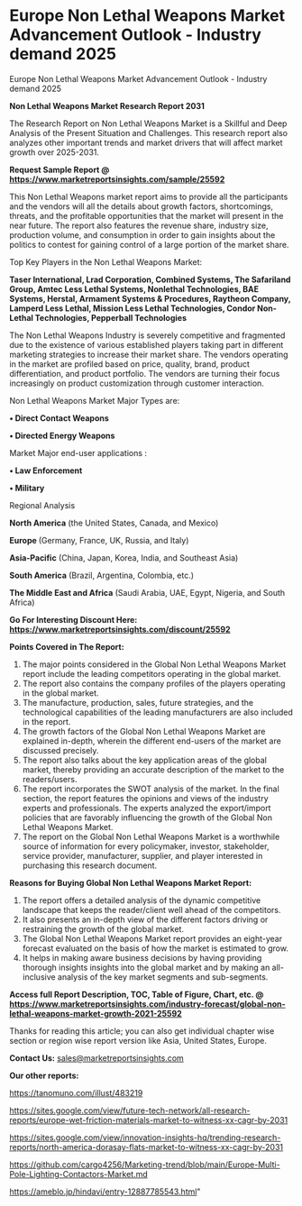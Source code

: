 # Europe Non Lethal Weapons Market Advancement Outlook - Industry demand 2025
Europe Non Lethal Weapons Market Advancement Outlook - Industry demand 2025

<strong>Non Lethal Weapons Market Research Report 2031</strong>

The Research Report on Non Lethal Weapons Market is a Skillful and Deep Analysis of the Present Situation and Challenges. This research report also analyzes other important trends and market drivers that will affect market growth over 2025-2031.

<strong>Request Sample Report @ <a href=https://www.marketreportsinsights.com/sample/25592>https://www.marketreportsinsights.com/sample/25592</a></strong>

This Non Lethal Weapons market report aims to provide all the participants and the vendors will all the details about growth factors, shortcomings, threats, and the profitable opportunities that the market will present in the near future. The report also features the revenue share, industry size, production volume, and consumption in order to gain insights about the politics to contest for gaining control of a large portion of the market share.

Top Key Players in the Non Lethal Weapons Market:

<strong>Taser International, Lrad Corporation, Combined Systems, The Safariland Group, Amtec Less Lethal Systems, Nonlethal Technologies, BAE Systems, Herstal, Armament Systems & Procedures, Raytheon Company, Lamperd Less Lethal, Mission Less Lethal Technologies, Condor Non-Lethal Technologies, Pepperball Technologies</strong>

The Non Lethal Weapons Industry is severely competitive and fragmented due to the existence of various established players taking part in different marketing strategies to increase their market share. The vendors operating in the market are profiled based on price, quality, brand, product differentiation, and product portfolio. The vendors are turning their focus increasingly on product customization through customer interaction.

Non Lethal Weapons Market Major Types are:

<strong>• Direct Contact Weapons

• Directed Energy Weapons</strong>

Market Major end-user applications :

<strong>• Law Enforcement

• Military</strong>

Regional Analysis

</u><strong><b>North America</b></strong> (the United States, Canada, and Mexico)

<strong><b>Europe </b></strong>(Germany, France, UK, Russia, and Italy)

<strong><b>Asia-Pacific</b></strong> (China, Japan, Korea, India, and Southeast Asia)

<strong><b>South America</b></strong> (Brazil, Argentina, Colombia, etc.)

<strong><b>The Middle East and Africa</b></strong> (Saudi Arabia, UAE, Egypt, Nigeria, and South Africa)

<strong>Go For Interesting Discount Here: <a href=https://www.marketreportsinsights.com/discount/25592>https://www.marketreportsinsights.com/discount/25592</a></strong>

<strong>Points Covered in The Report:</strong>
<ol>
  <li>The major points considered in the Global Non Lethal Weapons Market report include the leading competitors operating in the global market.</li>
  <li>The report also contains the company profiles of the players operating in the global market.</li>
  <li>The manufacture, production, sales, future strategies, and the technological capabilities of the leading manufacturers are also included in the report.</li>
  <li>The growth factors of the Global Non Lethal Weapons Market are explained in-depth, wherein the different end-users of the market are discussed precisely.</li>
  <li>The report also talks about the key application areas of the global market, thereby providing an accurate description of the market to the readers/users.</li>
  <li>The report incorporates the SWOT analysis of the market. In the final section, the report features the opinions and views of the industry experts and professionals. The experts analyzed the export/import policies that are favorably influencing the growth of the Global Non Lethal Weapons Market.</li>
  <li>The report on the Global Non Lethal Weapons Market is a worthwhile source of information for every policymaker, investor, stakeholder, service provider, manufacturer, supplier, and player interested in purchasing this research document.</li>
</ol>
<strong>Reasons for Buying Global Non Lethal Weapons Market Report:</strong>

<ol>
  <li>The report offers a detailed analysis of the dynamic competitive landscape that keeps the reader/client well ahead of the competitors.</li>
  <li>It also presents an in-depth view of the different factors driving or restraining the growth of the global market.</li>
  <li>The Global Non Lethal Weapons Market report provides an eight-year forecast evaluated on the basis of how the market is estimated to grow.</li>
  <li>It helps in making aware business decisions by having providing thorough insights insights into the global market and by making an all-inclusive analysis of the key market segments and sub-segments.</li>
</ol>
<strong>Access full Report Description, TOC, Table of Figure, Chart, etc. @ <a href=https://www.marketreportsinsights.com/industry-forecast/global-non-lethal-weapons-market-growth-2021-25592>https://www.marketreportsinsights.com/industry-forecast/global-non-lethal-weapons-market-growth-2021-25592</a></strong>


Thanks for reading this article; you can also get individual chapter wise section or region wise report version like Asia, United States, Europe.

<strong>Contact Us:</strong>
sales@marketreportsinsights.com

<strong>Our other reports:</strong>

<a href=https://tanomuno.com/illust/483219>https://tanomuno.com/illust/483219</a>

<a href=https://sites.google.com/view/future-tech-network/all-research-reports/europe-wet-friction-materials-market-to-witness-xx-cagr-by-2031>https://sites.google.com/view/future-tech-network/all-research-reports/europe-wet-friction-materials-market-to-witness-xx-cagr-by-2031</a>

<a href=https://sites.google.com/view/innovation-insights-hq/trending-research-reports/north-america-dorasay-flats-market-to-witness-xx-cagr-by-2031>https://sites.google.com/view/innovation-insights-hq/trending-research-reports/north-america-dorasay-flats-market-to-witness-xx-cagr-by-2031</a>

<a href=https://github.com/cargo4256/Marketing-trend/blob/main/Europe-Multi-Pole-Lighting-Contactors-Market.md>https://github.com/cargo4256/Marketing-trend/blob/main/Europe-Multi-Pole-Lighting-Contactors-Market.md</a>

<a href=https://ameblo.jp/hindavi/entry-12887785543.html>https://ameblo.jp/hindavi/entry-12887785543.html</a>"
